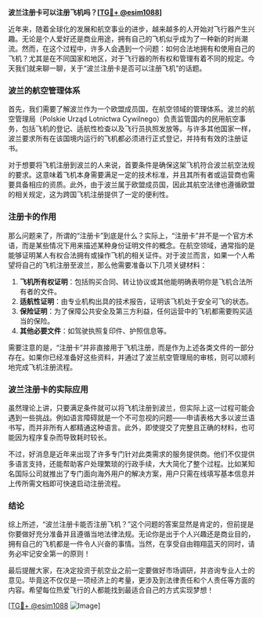 **波兰注册卡可以注册飞机吗？[[TG💪+ @esim1088](https://t.me/s/esim1088)]**

近年来，随着全球化的发展和航空事业的进步，越来越多的人开始对飞行器产生兴趣。无论是个人爱好还是商业用途，拥有自己的飞机似乎成为了一种新的时尚潮流。然而，在这个过程中，许多人会遇到一个问题：如何合法地拥有和使用自己的飞机？尤其是在不同国家和地区，对于飞行器的所有权和管理有着不同的规定。今天我们就来聊一聊，关于“波兰注册卡是否可以注册飞机”的话题。

### 波兰的航空管理体系

首先，我们需要了解波兰作为一个欧盟成员国，在航空领域的管理体系。波兰的航空管理局（Polskie Urząd Lotnictwa Cywilnego）负责监管国内的民用航空事务，包括飞机的登记、适航性检查以及飞行员执照发放等。与许多其他国家一样，波兰要求所有在该国境内运行的飞机都必须进行正式登记，并持有有效的注册证书。

对于想要将飞机注册到波兰的人来说，首要条件是确保这架飞机符合波兰航空法规的要求。这意味着飞机本身需要满足一定的技术标准，并且其所有者或运营商也需要具备相应的资质。此外，由于波兰属于欧盟成员国，因此其航空法律也遵循欧盟的相关规定，这为跨国飞机注册提供了一定的便利性。

### 注册卡的作用

那么问题来了，所谓的“注册卡”到底是什么？实际上，“注册卡”并不是一个官方术语，而是某些情况下用来描述某种身份证明文件的概念。在航空领域，通常指的是能够证明某人有权合法拥有或操作飞机的相关证件。对于波兰而言，如果一个人希望将自己的飞机注册至波兰，那么他需要准备以下几项关键材料：

1. **飞机所有权证明**：包括购买合同、转让协议或其他能明确表明你是飞机合法所有者的文件。
2. **适航性证明**：由专业机构出具的技术报告，证明该飞机处于安全可飞的状态。
3. **保险证明**：为了保障公共安全及第三方利益，任何运营中的飞机都需要购买适当的保险。
4. **其他必要文件**：如驾驶执照复印件、护照信息等。

需要注意的是，“注册卡”并非直接用于飞机注册，而是作为上述各类文件的一部分存在。如果你已经准备好这些资料，并通过了波兰航空管理局的审核，则可以顺利地完成飞机注册流程。

### 波兰注册卡的实际应用

虽然理论上讲，只要满足条件就可以将飞机注册到波兰，但实际上这一过程可能会遇到一些挑战。例如语言障碍就是一个不可忽视的问题——申请表格大多以波兰语书写，而并非所有人都精通这种语言。此外，即使提交了完整且正确的材料，也可能因为程序复杂而导致耗时较长。

不过，好消息是近年来出现了许多专门针对此类需求的服务提供商。他们不仅提供多语言支持，还能帮助客户处理繁琐的行政手续，大大简化了整个过程。比如某知名国际公司就推出了专门面向海外用户的解决方案，用户只需在线填写基本信息并上传所需文档即可快速启动注册流程。

### 结论

综上所述，“波兰注册卡能否注册飞机？”这个问题的答案显然是肯定的，但前提是你要做好充分准备并且遵循当地法律法规。无论你是出于个人兴趣还是商业目的，拥有自己的飞机都是一件令人兴奋的事情。当然，在享受自由翱翔蓝天的同时，请务必牢记安全第一的原则！

最后提醒大家，在决定投资于航空业之前一定要做好市场调研，并咨询专业人士的意见。毕竟这不仅仅是一项经济上的考量，更涉及到法律责任和个人责任等方面的内容。希望每位热爱飞行的人都能找到最适合自己的方式实现梦想！

[[TG💪+ @esim1088](https://t.me/s/esim1088) ![Image](https://i.postimg.cc/4NQfJmqS/Snipaste-2025-05-13-00-14-12.png)]